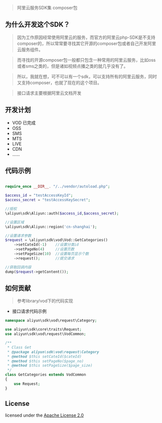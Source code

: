 
> 阿里云服务SDK集 composer包

## 为什么开发这个SDK？
> 因为工作原因经常使用阿里云的服务，而官方的阿里云php-SDK是不支持composer的，所以常常要寻找其它开源的composer包或者自己开发阿里云服务组件。

> 而寻找的开源composer包一般都只包含一种常用的阿里云服务，比如oss或者sms之类的，但是诸如视频点播之类的就几乎没有了。

> 所以，我就在想，可不可以有一个sdk，可以支持所有的阿里云服务，同时又支持composer，也就了现在的这个项目。

> 接口请求主要根据阿里云文档开发


## 开发计划

* VOD 已完成
* OSS 
* SMS
* MTS
* LIVE
* CDN
* ......

## 代码示例
```php

require_once __DIR__. "/../vendor/autoload.php";

$access_id = "testAccessKeyId";
$access_secret = "testAccessKeySecret";

//授权
\aliyun\sdk\Aliyun::auth($access_id,$access_secret);

//设置区域
\aliyun\sdk\Aliyun::region('cn-shanghai');

//设置请求参数
$request = \aliyun\sdk\vod\Vod::GetCategories()
    ->setCateId(-1)    //设置分类id
    ->setPageNo(4)     //设置页数
    ->setPageSize(10)  //设置每页显示个数
    ->request();       //提交请求

//获取回调内容
dump($request->getContent());

```

## 如何贡献
> 参考library/vod下的代码实现

* 接口请求代码示例

```php
namespace aliyun\sdk\vod\request\Category;

use aliyun\sdk\core\traits\Request;
use aliyun\sdk\vod\request\VodCommon;

/**
 * Class Get
 * @package aliyun\sdk\vod\request\Category
 * @method $this setCateId($cateId)
 * @method $this setPageNo($page_no)
 * @method $this setPageSize($page_size)
 */
class GetCategories extends VodCommon
{
    use Request;
}
```

## License
licensed under the [Apache License 2.0](https://www.apache.org/licenses/LICENSE-2.0.html)